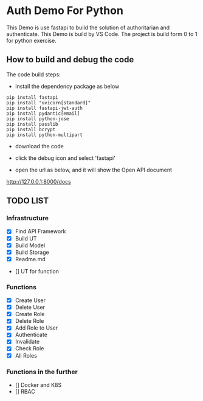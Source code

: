# Auth Demo For Python

This Demo is use fastapi to build the solution of authoritarian and authenticate.
This Demo is build by VS Code. The project is build form 0 to 1 for python exercise.

## How to build and debug the code

The code build steps:

- install the dependency package as below

```shell
pip install fastapi
pip install "uvicorn[standard]"
pip install fastapi-jwt-auth
pip install pydantic[email]
pip install python-jose
pip install passlib
pip install bcrypt
pip install python-multipart
```

- download the code

- click the debug icon and select 'fastapi'

- open the url as below, and it will show the Open API document

<http://127.0.0.1:8000/docs>

## TODO LIST

### Infrastructure

- [x] Find API Framework
- [x] Build UT
- [x] Build Model
- [x] Build Storage
- [x] Readme.md
- [] UT for function

### Functions

- [x] Create User
- [x] Delete User
- [x] Create Role
- [x] Delete Role
- [x] Add Role to User
- [x] Authenticate
- [x] Invalidate
- [x] Check Role
- [x] All Roles

### Functions in the further

- [] Docker and K8S
- [] RBAC


